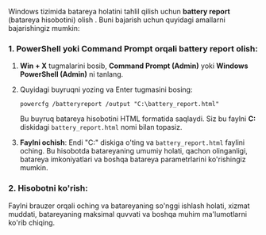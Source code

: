 Windows tizimida batareya holatini tahlil qilish uchun **battery report** (batareya hisobotini) olish . Buni bajarish uchun quyidagi amallarni bajarishingiz mumkin:

### 1. **PowerShell yoki Command Prompt orqali battery report olish**:

1. **Win + X** tugmalarini bosib, **Command Prompt (Admin)** yoki **Windows PowerShell (Admin)** ni tanlang.

2. Quyidagi buyruqni yozing va Enter tugmasini bosing:

   ```
   powercfg /batteryreport /output "C:\battery_report.html"
   ```

   Bu buyruq batareya hisobotini HTML formatida saqlaydi. Siz bu faylni **C:** diskidagi `battery_report.html` nomi bilan topasiz.

3. **Faylni ochish**: Endi "C:" diskiga o'ting va `battery_report.html` faylini oching. Bu hisobotda batareyaning umumiy holati, qachon olinganligi, batareya imkoniyatlari va boshqa batareya parametrlarini ko'rishingiz mumkin.

### 2. **Hisobotni ko'rish**:

Faylni brauzer orqali oching va batareyaning so'nggi ishlash holati, xizmat muddati, batareyaning maksimal quvvati va boshqa muhim ma'lumotlarni ko'rib chiqing.

